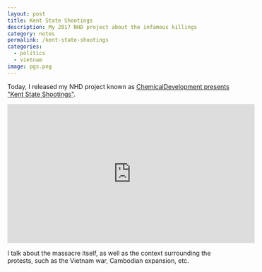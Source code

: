 ```yaml
---
layout: post
title: Kent State Shootings
description: My 2017 NHD project about the infamous killings
category: notes
permalink: /kent-state-shootings
categories:
  - politics
  - vietnam
image: pgs.png
---
```



Today, I released my NHD project known as [ChemicalDevelopment presents "Kent State Shootings"](https://www.youtube.com/watch?v=qLnwFJPmMPU).

<iframe width="560" height="315" src="https://www.youtube.com/embed/qLnwFJPmMPU?rel=0" frameborder="0" allowfullscreen></iframe>

I talk about the massacre itself, as well as the context surrounding the protests, such as the Vietnam war, Cambodian expansion, etc.


